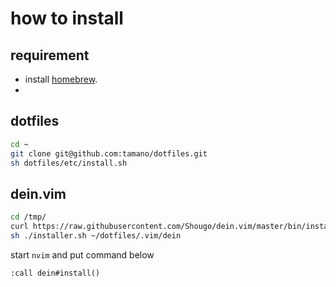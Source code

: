 # how to install

## requirement
- install [homebrew](https://brew.sh/index).
- 

## dotfiles
```sh
cd ~
git clone git@github.com:tamano/dotfiles.git
sh dotfiles/etc/install.sh
```

## dein.vim

```sh
cd /tmp/
curl https://raw.githubusercontent.com/Shougo/dein.vim/master/bin/installer.sh > installer.sh
sh ./installer.sh ~/dotfiles/.vim/dein
```

start `nvim` and put command below

```vim
:call dein#install()
```
